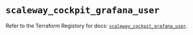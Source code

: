 # `scaleway_cockpit_grafana_user`

Refer to the Terraform Registory for docs: [`scaleway_cockpit_grafana_user`](https://registry.terraform.io/providers/scaleway/scaleway/2.19.0/docs/resources/cockpit_grafana_user).
